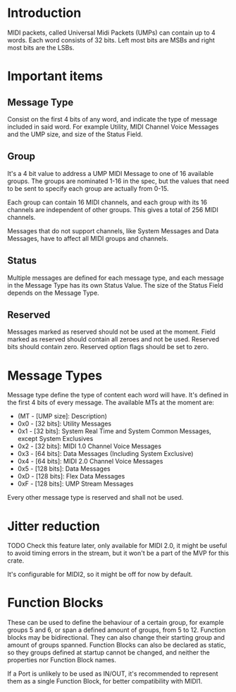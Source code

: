 # Introduction
MIDI packets, called Universal Midi Packets (UMPs) can contain up to 4 words.
Each word consists of 32 bits. Left most bits are MSBs and right most bits 
are the LSBs.

# Important items
## Message Type
Consist on the first 4 bits of any word, and indicate the type of message 
included in said word. For example Utility, MIDI Channel Voice Messages 
and the UMP size, and size of the Status Field.

## Group
It's a 4 bit value to address a UMP MIDI Message to one of 16 available groups.
The groups are nominated 1-16 in the spec, but the values that need to be sent to
specify each group are actually from 0-15.

Each group can contain 16 MIDI channels, and each group with its 16 channels 
are independent of other groups. This gives a total of 256 MIDI channels.

Messages that do not support channels, like System Messages and Data Messages, 
have to affect all MIDI groups and channels.

## Status
Multiple messages are defined for each message type, and each message in the 
Message Type has its own Status Value. The size of the Status Field depends on
the Message Type.

## Reserved
Messages marked as reserved should not be used at the moment. Field marked as
reserved should contain all zeroes and not be used. Reserved bits should 
contain zero. Reserved option flags should be set to zero. 

# Message Types
Message type define the type of content each word will have. It's defined in 
the first 4 bits of every message. The available MTs at the moment are:
- (MT - [UMP size]: Description)
- 0x0 - [32 bits]: Utility Messages
- 0x1 - [32 bits]: System Real Time and System Common Messages, except System Exclusives
- 0x2 - [32 bits]: MIDI 1.0 Channel Voice Messages
- 0x3 - [64 bits]: Data Messages (Including System Exclusive)
- 0x4 - [64 bits]: MIDI 2.0 Channel Voice Messages
- 0x5 - [128 bits]: Data Messages
- 0xD - [128 bits]: Flex Data Messages
- 0xF - [128 bits]: UMP Stream Messages

Every other message type is reserved and shall not be used.

# Jitter reduction
TODO Check this feature later, only available for MIDI 2.0, it might be useful to 
avoid timing errors in the stream, but it won't be a part of the MVP for this crate.

It's configurable for MIDI2, so it might be off for now by default.

# Function Blocks
These can be used to define the behaviour of a certain group, for example groups
5 and 6, or span a defined amount of groups, from 5 to 12. Function blocks may be 
bidirectional. They can also change their starting group and amount of groups
spanned. Function Blocks can also be declared as static, so they groups defined
at startup cannot be changed, and neither the properties nor Function Block names.

If a Port is unlikely to be used as IN/OUT, it's recommended to represent them as 
a single Function Block, for better compatibility with MIDI1.


